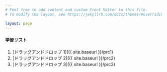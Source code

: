```yaml
---
# Feel free to add content and custom Front Matter to this file.
# To modify the layout, see https://jekyllrb.com/docs/themes/#overriding-theme-defaults

layout: page
---
```


#### 学習リスト
1. [ドラッグアンドドロップ 1]({{ site.baseurl }}/prc1)
2. [ドラッグアンドドロップ 2]({{ site.baseurl }}/prc2)
3. [ドラッグアンドドロップ 3]({{ site.baseurl }}/prc3)